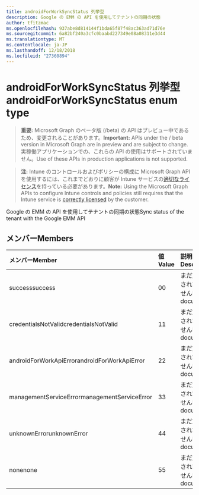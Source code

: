 ```yaml
---
title: androidForWorkSyncStatus 列挙型
description: Google の EMM の API を使用してテナントの同期の状態
author: tfitzmac
ms.openlocfilehash: 937abe8d814144f1bda65f87f48ac363ad71d76e
ms.sourcegitcommit: 6a82bf240a3cfc0baabd227349e08a08311e3d44
ms.translationtype: MT
ms.contentlocale: ja-JP
ms.lasthandoff: 12/18/2018
ms.locfileid: "27360894"
---
```

# <a name="androidforworksyncstatus-enum-type"></a><span data-ttu-id="604ad-103">androidForWorkSyncStatus 列挙型</span><span class="sxs-lookup"><span data-stu-id="604ad-103">androidForWorkSyncStatus enum type</span></span>

> <span data-ttu-id="604ad-104">**重要:** Microsoft Graph のベータ版 (/beta) の API はプレビュー中であるため、変更されることがあります。</span><span class="sxs-lookup"><span data-stu-id="604ad-104">**Important:** APIs under the / beta version in Microsoft Graph are in preview and are subject to change.</span></span> <span data-ttu-id="604ad-105">実稼働アプリケーションでの、これらの API の使用はサポートされていません。</span><span class="sxs-lookup"><span data-stu-id="604ad-105">Use of these APIs in production applications is not supported.</span></span>

> <span data-ttu-id="604ad-106">**注:** Intune のコントロールおよびポリシーの構成に Microsoft Graph API を使用するには、これまでどおりに顧客が Intune サービスの[適切なライセンス](https://go.microsoft.com/fwlink/?linkid=839381)を持っている必要があります。</span><span class="sxs-lookup"><span data-stu-id="604ad-106">**Note:** Using the Microsoft Graph APIs to configure Intune controls and policies still requires that the Intune service is [correctly licensed](https://go.microsoft.com/fwlink/?linkid=839381) by the customer.</span></span>

<span data-ttu-id="604ad-107">Google の EMM の API を使用してテナントの同期の状態</span><span class="sxs-lookup"><span data-stu-id="604ad-107">Sync status of the tenant with the Google EMM API</span></span>
## <a name="members"></a><span data-ttu-id="604ad-108">メンバー</span><span class="sxs-lookup"><span data-stu-id="604ad-108">Members</span></span>
|<span data-ttu-id="604ad-109">メンバー</span><span class="sxs-lookup"><span data-stu-id="604ad-109">Member</span></span>|<span data-ttu-id="604ad-110">値</span><span class="sxs-lookup"><span data-stu-id="604ad-110">Value</span></span>|<span data-ttu-id="604ad-111">説明</span><span class="sxs-lookup"><span data-stu-id="604ad-111">Description</span></span>|
|:---|:---|:---|
|<span data-ttu-id="604ad-112">success</span><span class="sxs-lookup"><span data-stu-id="604ad-112">success</span></span>|<span data-ttu-id="604ad-113">0</span><span class="sxs-lookup"><span data-stu-id="604ad-113">0</span></span>|<span data-ttu-id="604ad-114">まだ文書化されていません</span><span class="sxs-lookup"><span data-stu-id="604ad-114">Not yet documented</span></span>|
|<span data-ttu-id="604ad-115">credentialsNotValid</span><span class="sxs-lookup"><span data-stu-id="604ad-115">credentialsNotValid</span></span>|<span data-ttu-id="604ad-116">1</span><span class="sxs-lookup"><span data-stu-id="604ad-116">1</span></span>|<span data-ttu-id="604ad-117">まだ文書化されていません</span><span class="sxs-lookup"><span data-stu-id="604ad-117">Not yet documented</span></span>|
|<span data-ttu-id="604ad-118">androidForWorkApiError</span><span class="sxs-lookup"><span data-stu-id="604ad-118">androidForWorkApiError</span></span>|<span data-ttu-id="604ad-119">2</span><span class="sxs-lookup"><span data-stu-id="604ad-119">2</span></span>|<span data-ttu-id="604ad-120">まだ文書化されていません</span><span class="sxs-lookup"><span data-stu-id="604ad-120">Not yet documented</span></span>|
|<span data-ttu-id="604ad-121">managementServiceError</span><span class="sxs-lookup"><span data-stu-id="604ad-121">managementServiceError</span></span>|<span data-ttu-id="604ad-122">3</span><span class="sxs-lookup"><span data-stu-id="604ad-122">3</span></span>|<span data-ttu-id="604ad-123">まだ文書化されていません</span><span class="sxs-lookup"><span data-stu-id="604ad-123">Not yet documented</span></span>|
|<span data-ttu-id="604ad-124">unknownError</span><span class="sxs-lookup"><span data-stu-id="604ad-124">unknownError</span></span>|<span data-ttu-id="604ad-125">4</span><span class="sxs-lookup"><span data-stu-id="604ad-125">4</span></span>|<span data-ttu-id="604ad-126">まだ文書化されていません</span><span class="sxs-lookup"><span data-stu-id="604ad-126">Not yet documented</span></span>|
|<span data-ttu-id="604ad-127">none</span><span class="sxs-lookup"><span data-stu-id="604ad-127">none</span></span>|<span data-ttu-id="604ad-128">5</span><span class="sxs-lookup"><span data-stu-id="604ad-128">5</span></span>|<span data-ttu-id="604ad-129">まだ文書化されていません</span><span class="sxs-lookup"><span data-stu-id="604ad-129">Not yet documented</span></span>|





